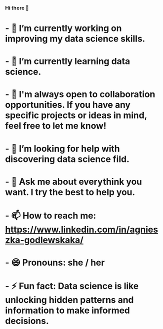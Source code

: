 ### Hi there 👋

# - 🔭 I’m currently working on improving my data science skills.
# - 🌱 I’m currently learning data science.
# - 👯 I'm always open to collaboration opportunities. If you have any specific projects or ideas in mind, feel free to let me know!
# - 🤔 I’m looking for help with discovering data science fild.
# - 💬 Ask me about everythink you want. I try the best to help you.
# - 📫 How to reach me: https://www.linkedin.com/in/agnieszka-godlewskaka/
# - 😄 Pronouns: she / her
# - ⚡ Fun fact: Data science is like unlocking hidden patterns and information to make informed decisions.
